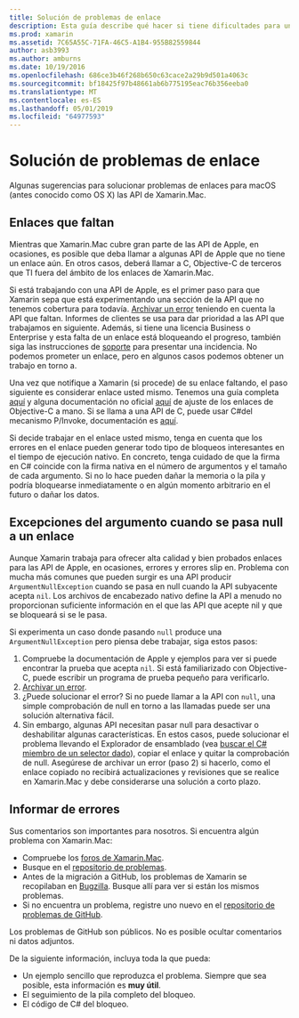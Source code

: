 ```yaml
---
title: Solución de problemas de enlace
description: Esta guía describe qué hacer si tiene dificultades para una biblioteca de Objective-C de enlace. En particular, comenta los enlaces que faltan, las excepciones del argumento cuando se pasa null a un enlace y los errores de generación de informes.
ms.prod: xamarin
ms.assetid: 7C65A55C-71FA-46C5-A1B4-955B82559844
author: asb3993
ms.author: amburns
ms.date: 10/19/2016
ms.openlocfilehash: 686ce3b46f268b650c63cace2a29b9d501a4063c
ms.sourcegitcommit: bf18425f97b48661ab6b775195eac76b356eeba0
ms.translationtype: MT
ms.contentlocale: es-ES
ms.lasthandoff: 05/01/2019
ms.locfileid: "64977593"
---
```

# <a name="binding-troubleshooting"></a>Solución de problemas de enlace

Algunas sugerencias para solucionar problemas de enlaces para macOS (antes conocido como OS X) las API de Xamarin.Mac.

## <a name="missing-bindings"></a>Enlaces que faltan

Mientras que Xamarin.Mac cubre gran parte de las API de Apple, en ocasiones, es posible que deba llamar a algunas API de Apple que no tiene un enlace aún. En otros casos, deberá llamar a C, Objective-C de terceros que TI fuera del ámbito de los enlaces de Xamarin.Mac.

Si está trabajando con una API de Apple, es el primer paso para que Xamarin sepa que está experimentando una sección de la API que no tenemos cobertura para todavía. [Archivar un error](#reporting-bugs) teniendo en cuenta la API que faltan. Informes de clientes se usa para dar prioridad a las API que trabajamos en siguiente. Además, si tiene una licencia Business o Enterprise y esta falta de un enlace está bloqueando el progreso, también siga las instrucciones de [soporte](http://xamarin.com/support) para presentar una incidencia. No podemos prometer un enlace, pero en algunos casos podemos obtener un trabajo en torno a.

Una vez que notifique a Xamarin (si procede) de su enlace faltando, el paso siguiente es considerar enlace usted mismo. Tenemos una guía completa [aquí](~/cross-platform/macios/binding/overview.md) y alguna documentación no oficial [aquí](http://brendanzagaeski.appspot.com/xamarin/0002.html) de ajuste de los enlaces de Objective-C a mano. Si se llama a una API de C, puede usar C#del mecanismo P/Invoke, documentación es [aquí](https://www.mono-project.com/docs/advanced/pinvoke/).

Si decide trabajar en el enlace usted mismo, tenga en cuenta que los errores en el enlace pueden generar todo tipo de bloqueos interesantes en el tiempo de ejecución nativo. En concreto, tenga cuidado de que la firma en C# coincide con la firma nativa en el número de argumentos y el tamaño de cada argumento. Si no lo hace pueden dañar la memoria o la pila y podría bloquearse inmediatamente o en algún momento arbitrario en el futuro o dañar los datos.

## <a name="argument-exceptions-when-passing-null-to-a-binding"></a>Excepciones del argumento cuando se pasa null a un enlace

Aunque Xamarin trabaja para ofrecer alta calidad y bien probados enlaces para las API de Apple, en ocasiones, errores y errores slip en. Problema con mucha más comunes que pueden surgir es una API producir `ArgumentNullException` cuando se pasa en null cuando la API subyacente acepta `nil`. Los archivos de encabezado nativo define la API a menudo no proporcionan suficiente información en el que las API que acepte nil y que se bloqueará si se le pasa.

Si experimenta un caso donde pasando `null` produce una `ArgumentNullException` pero piensa debe trabajar, siga estos pasos:

1. Compruebe la documentación de Apple y ejemplos para ver si puede encontrar la prueba que acepta `nil`. Si está familiarizado con Objective-C, puede escribir un programa de prueba pequeño para verificarlo.
2. [Archivar un error](#reporting-bugs).
3. ¿Puede solucionar el error? Si no puede llamar a la API con `null`, una simple comprobación de null en torno a las llamadas puede ser una solución alternativa fácil.
4. Sin embargo, algunas API necesitan pasar null para desactivar o deshabilitar algunas características. En estos casos, puede solucionar el problema llevando el Explorador de ensamblado (vea [buscar el C# miembro de un selector dado](~/mac/app-fundamentals/mac-apis.md#finding_selector)), copiar el enlace y quitar la comprobación de null. Asegúrese de archivar un error (paso 2) si hacerlo, como el enlace copiado no recibirá actualizaciones y revisiones que se realice en Xamarin.Mac y debe considerarse una solución a corto plazo.

<a name="reporting-bugs"/>

## <a name="reporting-bugs"></a>Informar de errores

Sus comentarios son importantes para nosotros. Si encuentra algún problema con Xamarin.Mac:

- Compruebe los [foros de Xamarin.Mac](https://forums.xamarin.com/categories/mac).
- Busque en el [repositorio de problemas](https://github.com/xamarin/xamarin-macios/issues). 
- Antes de la migración a GitHub, los problemas de Xamarin se recopilaban en [Bugzilla](https://bugzilla.xamarin.com/describecomponents.cgi). Busque allí para ver si están los mismos problemas.
- Si no encuentra un problema, registre uno nuevo en el [repositorio de problemas de GitHub](https://github.com/xamarin/xamarin-macios/issues/new).

Los problemas de GitHub son públicos. No es posible ocultar comentarios ni datos adjuntos. 

De la siguiente información, incluya toda la que pueda:

- Un ejemplo sencillo que reproduzca el problema. Siempre que sea posible, esta información es **muy útil**. 
- El seguimiento de la pila completo del bloqueo.
- El código de C# del bloqueo.
